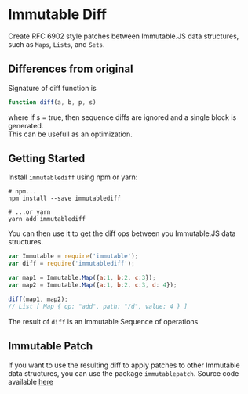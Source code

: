 # Immutable Diff

Create RFC 6902 style patches between Immutable.JS data structures, such as `Maps`, `Lists`, and `Sets`.

## Differences from original
Signature of diff function is
``` javascript
function diff(a, b, p, s)
```
where if s = true, then sequence diffs are ignored and a single block is generated.  
This can be usefull as an optimization.

## Getting Started

Install `immutablediff` using npm or yarn:

``` shell
# npm...
npm install --save immutablediff

# ...or yarn
yarn add immutablediff
```

You can then use it to get the diff ops between you Immutable.JS data structures.

``` javascript
var Immutable = require('immutable');
var diff = require('immutablediff');

var map1 = Immutable.Map({a:1, b:2, c:3});
var map2 = Immutable.Map({a:1, b:2, c:3, d: 4});

diff(map1, map2);
// List [ Map { op: "add", path: "/d", value: 4 } ]
```

The result of `diff` is an Immutable Sequence of operations

## Immutable Patch

If you want to use the resulting diff to apply patches to other Immutable data structures, you can use the package `immutablepatch`. Source code available [here](https://github.com/intelie/immutable-js-patch)
